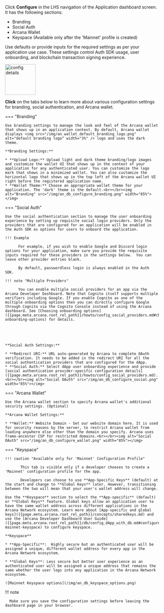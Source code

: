 Click **Configure** in the LHS navigation of the Application dashboard screen. It has the following sections:

* Branding
* Social Auth 
* Arcana Wallet
* Keyspace (Available only after the 'Mainnet' profile is created)

Use defaults or provide inputs for the required settings as per your application use case. These settings control Auth SDK usage, user onboarding, and blockchain transaction signing experience.

<img src="/img/an_db_configure_details.png" alt="config details" width="100px"></img>

**Click** on the tabs below to learn more about various configuration settings for branding, social authentication, and Arcana wallet.

=== "Branding"

    Use branding settings to manage the look and feel of the Arcana wallet that shows up in an application context. By default, Arcana wallet displays <img src="/img/an_wallet_default_branding_logo.png" alt="default branding logo" width="3%" /> logo and uses the dark theme.

    **Branding Settings:**

    * **Upload Logo:** Upload light and dark theme branding/logo images and customize the wallet UI that shows up in the context of your application for any authenticated user. You can customize the logo mark that shows in a minimized wallet. You can also customize the horizontal logo that shows up in the top left of the Arcana wallet UI right before the registered application name. 
    * **Wallet Theme:** Choose an appropriate wallet theme for your application. The 'dark' theme is the default.<br></br><img alt="Branding" src="/img/an_db_configure_branding.png" width="85%"></img>

=== "Social Auth"

    Use the social authentication section to manage the user onboarding experience by setting up requisite social login providers. Only the providers that are configured for an application will be enabled in the Auth SDK as options for users to onboard the application.

    !!! Example
    
          For example, if you wish to enable Google and Discord login options for your application, make sure you provide the requisite inputs required for these providers in the settings below.  You can leave other provider entries blank.

          By default, passwordless login is always enabled in the Auth SDK.

    !!! note "Multiple Providers"

          You can enable multiple social providers for an app via the Arcana Developer Dashboard. Note that Cognito itself supports multiple verifiers including Google. If you enable Cognito as one of the multiple onboarding options then you can directly configure Google through Cognito via the Cognito Console instead of using the Arcana dashboard. See [Choosing onboarding options]({{page.meta.arcana.root_rel_path}}/howto/config_social_providers.md#choose-onboarding-options) for details.

         



    **Social Auth Settings:**

    * **Redirect URI:** URL auto-generated by Arcana to complete OAuth verification. It needs to be added in the redirect URI for all the social authentication providers that are configured for the dApp.
    * **Social Auth:** Select dApp user onboarding experience and provide [social authentication provider-specific configuration details]({{page.meta.arcana.root_rel_path}}/howto/config_social_providers.md). <br></br><img alt="Social OAuth" src="/img/an_db_configure_social.png" width="85%"></img>

=== "Arcana Wallet"

    Use the Arcana wallet section to specify Arcana wallet's additional security settings. (Optional)

    **Arcana Wallet Settings:**

    * **Wallet:** Website Domain - Set our website domain here. It is used for security reasons by the server, to restrict Arcana wallet from loading anywhere else other than the domain you specify. Arcana uses frame-ancestor CSP for restricted domains.<br></br><img alt="Social OAuth" src="/img/an_db_configure_wallet.png" width="85%"></img>

=== "Keyspace"

    !!! caution "Available only for 'Mainnet' Configuration Profile"

           This tab is visible only if a developer chooses to create a 'Mainnet' configuration profile for the app.

           Developers can choose to use **App-Specific Keys** (default) at the start and change to **Global Keys** later. However, transitioning between the two will mean that your user's wallet address will change.

    Use the **Keyspace** section to select the **App-specific** (default) or **Global Keys** feature. Global keys allow an application user to have the same wallet address across different applications in the Arcana Network ecosystem. Learn more about [App-specific and global keys]({{page.meta.arcana.root_rel_path}}/concepts/sharedkeys.md) and use the [Arcana Developer Dashboard User Guide]({{page.meta.arcana.root_rel_path}}/db/config_dApp_with_db.md#configure-mainnet-keyspace) to configure keyspace.

    **Keyspace**

    * **App-Specific**:  Highly secure but an authenticated user will be assigned a unique, different wallet address for every app in the Arcana Network ecosystem.

    * **Global Keys**: Less secure but better user experience as an authenticated user will be assigned a unique address that remains the same whether the user logs into any application in the Arcana Network ecosystem.

    ![Mainnet Keyspace options](/img/an_db_keyspace_options.png)

!!! note

      Make sure you save the configuration settings before leaving the dashboard page in your browser.